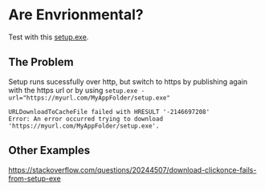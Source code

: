 ﻿---
Title: VSTO installs over HTTPS issues
Published: 2019-02-25
Tags: 
  - VSTO
  - HTTPS
---

# Are Envrionmental?
Test with this [setup.exe](../assets/testvsto/setup.exe).

## The Problem
Setup runs sucessfully over http, but switch to https by publishing again with the https url or by using `setup.exe -url="https://myurl.com/MyAppFolder/setup.exe"`
```
URLDownloadToCacheFile failed with HRESULT '-2146697208'
Error: An error occurred trying to download 'https://myurl.com/MyAppFolder/setup.exe'.
```


## Other Examples
https://stackoverflow.com/questions/20244507/download-clickonce-fails-from-setup-exe
